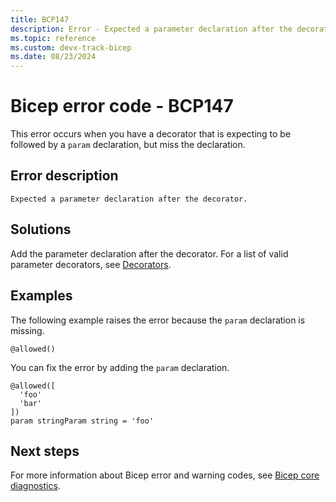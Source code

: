 ```yaml
---
title: BCP147
description: Error - Expected a parameter declaration after the decorator.
ms.topic: reference
ms.custom: devx-track-bicep
ms.date: 08/23/2024
---
```


# Bicep error code - BCP147

This error occurs when you have a decorator that is expecting to be followed by a `param` declaration, but miss the declaration.

## Error description

`Expected a parameter declaration after the decorator.`

## Solutions
  
Add the parameter declaration after the decorator. For a list of valid parameter decorators, see [Decorators](../parameters.md#use-decorators).

## Examples

The following example raises the error because the `param` declaration is missing.

```bicep
@allowed()
```

You can fix the error by adding the `param` declaration.  

```bicep
@allowed([
  'foo'
  'bar'
])
param stringParam string = 'foo'
```

## Next steps

For more information about Bicep error and warning codes, see [Bicep core diagnostics](../bicep-core-diagnostics.md).